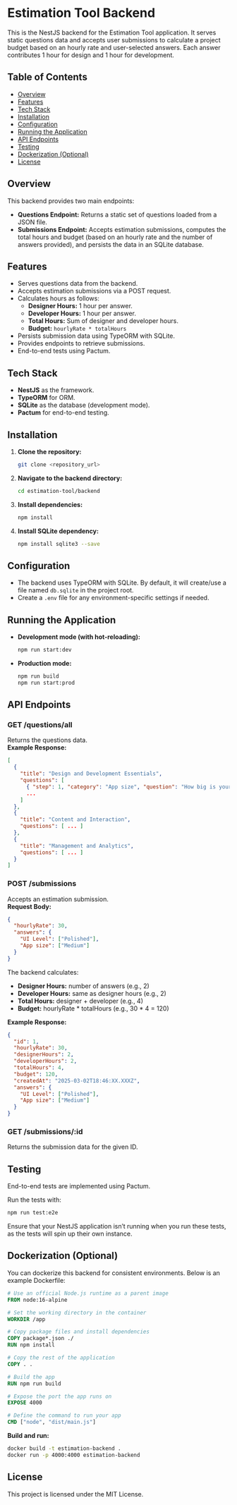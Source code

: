 # Estimation Tool Backend

This is the NestJS backend for the Estimation Tool application. It serves static questions data and accepts user submissions to calculate a project budget based on an hourly rate and user-selected answers. Each answer contributes 1 hour for design and 1 hour for development.

## Table of Contents

- [Overview](#overview)
- [Features](#features)
- [Tech Stack](#tech-stack)
- [Installation](#installation)
- [Configuration](#configuration)
- [Running the Application](#running-the-application)
- [API Endpoints](#api-endpoints)
- [Testing](#testing)
- [Dockerization (Optional)](#dockerization-optional)
- [License](#license)

## Overview

This backend provides two main endpoints:

- **Questions Endpoint:** Returns a static set of questions loaded from a JSON file.
- **Submissions Endpoint:** Accepts estimation submissions, computes the total hours and budget (based on an hourly rate and the number of answers provided), and persists the data in an SQLite database.

## Features

- Serves questions data from the backend.
- Accepts estimation submissions via a POST request.
- Calculates hours as follows:
  - **Designer Hours:** 1 hour per answer.
  - **Developer Hours:** 1 hour per answer.
  - **Total Hours:** Sum of designer and developer hours.
  - **Budget:** `hourlyRate * totalHours`
- Persists submission data using TypeORM with SQLite.
- Provides endpoints to retrieve submissions.
- End-to-end tests using Pactum.

## Tech Stack

- **NestJS** as the framework.
- **TypeORM** for ORM.
- **SQLite** as the database (development mode).
- **Pactum** for end-to-end testing.

## Installation

1. **Clone the repository:**

   ```bash
   git clone <repository_url>
   ```

2. **Navigate to the backend directory:**

   ```bash
   cd estimation-tool/backend
   ```

3. **Install dependencies:**

   ```bash
   npm install
   ```

4. **Install SQLite dependency:**

   ```bash
   npm install sqlite3 --save
   ```

## Configuration

- The backend uses TypeORM with SQLite. By default, it will create/use a file named `db.sqlite` in the project root.
- Create a `.env` file for any environment-specific settings if needed.

## Running the Application

- **Development mode (with hot-reloading):**

  ```bash
  npm run start:dev
  ```

- **Production mode:**

  ```bash
  npm run build
  npm run start:prod
  ```

## API Endpoints

### GET /questions/all

Returns the questions data.  
**Example Response:**

```json
[
  {
    "title": "Design and Development Essentials",
    "questions": [
      { "step": 1, "category": "App size", "question": "How big is your app?", "ChildrenType": "ChoiceHorizontal", "children": [ ... ] },
      ...
    ]
  },
  {
    "title": "Content and Interaction",
    "questions": [ ... ]
  },
  {
    "title": "Management and Analytics",
    "questions": [ ... ]
  }
]
```

### POST /submissions

Accepts an estimation submission.  
**Request Body:**

```json
{
  "hourlyRate": 30,
  "answers": {
    "UI Level": ["Polished"],
    "App size": ["Medium"]
  }
}
```

The backend calculates:
- **Designer Hours:** number of answers (e.g., 2)
- **Developer Hours:** same as designer hours (e.g., 2)
- **Total Hours:** designer + developer (e.g., 4)
- **Budget:** hourlyRate * totalHours (e.g., 30 * 4 = 120)

**Example Response:**

```json
{
  "id": 1,
  "hourlyRate": 30,
  "designerHours": 2,
  "developerHours": 2,
  "totalHours": 4,
  "budget": 120,
  "createdAt": "2025-03-02T18:46:XX.XXXZ",
  "answers": {
    "UI Level": ["Polished"],
    "App size": ["Medium"]
  }
}
```

### GET /submissions/:id

Returns the submission data for the given ID.

## Testing

End-to-end tests are implemented using Pactum.

Run the tests with:

```bash
npm run test:e2e
```

Ensure that your NestJS application isn’t running when you run these tests, as the tests will spin up their own instance.

## Dockerization (Optional)

You can dockerize this backend for consistent environments. Below is an example Dockerfile:

```dockerfile
# Use an official Node.js runtime as a parent image
FROM node:16-alpine

# Set the working directory in the container
WORKDIR /app

# Copy package files and install dependencies
COPY package*.json ./
RUN npm install

# Copy the rest of the application
COPY . .

# Build the app
RUN npm run build

# Expose the port the app runs on
EXPOSE 4000

# Define the command to run your app
CMD ["node", "dist/main.js"]
```

**Build and run:**

```bash
docker build -t estimation-backend .
docker run -p 4000:4000 estimation-backend
```

## License

This project is licensed under the MIT License.

